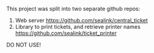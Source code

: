 This project was split into two separate github repos:

  1. Web server 
    https://github.com/sealink/central_ticket
  2. Library to print tickets, and retrieve printer names
    https://github.com/sealink/ticket_printer

DO NOT USE!


